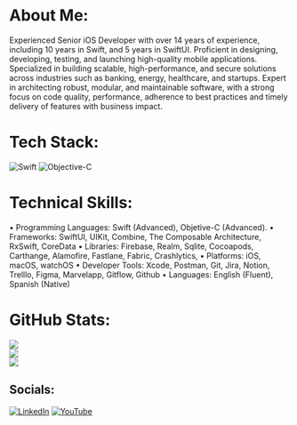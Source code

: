 # About Me:
Experienced Senior iOS Developer with over 14 years of experience, including 10 years in Swift, and 5 years in SwiftUI. Proficient in designing, developing, testing, and launching high-quality mobile applications. Specialized in building scalable, high-performance, and secure solutions across industries such as banking, energy, healthcare, and startups. Expert in architecting robust, modular, and maintainable software, with a strong focus on code quality, performance, adherence to best practices and timely delivery of features with business impact.

# Tech Stack:
![Swift](https://img.shields.io/badge/swift-F54A2A?style=for-the-badge&logo=swift&logoColor=white) ![Objective-C](https://img.shields.io/badge/OBJECTIVE--C-%233A95E3.svg?style=for-the-badge&logo=apple&logoColor=white)

# Technical Skills:
•	Programming Languages: Swift (Advanced), Objetive-C (Advanced).
•	Frameworks: SwiftUI, UIKit, Combine, The Composable Architecture, RxSwift, CoreData
•	Libraries:  Firebase, Realm, Sqlite, Cocoapods, Carthange,  Alamofire, Fastlane, Fabric, Crashlytics,
•	Platforms: iOS, macOS, watchOS
•	Developer Tools: Xcode, Postman, Git, Jira, Notion, Trelllo, Figma, Marvelapp, Gitflow, Github
•	Languages: English (Fluent), Spanish (Native)

# GitHub Stats:
![](https://github-readme-stats.vercel.app/api?username=sralexco&theme=dark&hide_border=false&include_all_commits=false&count_private=false)<br/>
![](https://nirzak-streak-stats.vercel.app/?user=sralexco&theme=dark&hide_border=false)<br/>
![](https://github-readme-stats.vercel.app/api/top-langs/?username=sralexco&theme=dark&hide_border=false&include_all_commits=false&count_private=false&layout=compact)

## Socials:
[![LinkedIn](https://img.shields.io/badge/LinkedIn-%230077B5.svg?logo=linkedin&logoColor=white)](https://linkedin.com/in/https://www.linkedin.com/in/sralexco/) [![YouTube](https://img.shields.io/badge/YouTube-%23FF0000.svg?logo=YouTube&logoColor=white)](https://youtube.com/@sralexco) 

<!-- Proudly created with GPRM ( https://gprm.itsvg.in ) -->
